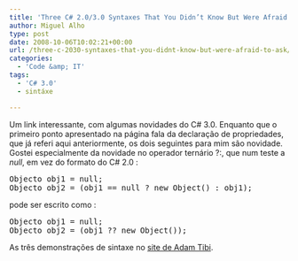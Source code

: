 ```yaml
---
title: 'Three C# 2.0/3.0 Syntaxes That You Didn’t Know But Were Afraid to Ask'
author: Miguel Alho
type: post
date: 2008-10-06T10:02:21+00:00
url: /three-c-2030-syntaxes-that-you-didnt-know-but-were-afraid-to-ask/
categories:
  - 'Code &amp; IT'
tags:
  - 'C# 3.0'
  - sintáxe

---
```

Um link interessante, com algumas novidades do C# 3.0. Enquanto que o primeiro ponto apresentado na página fala da declaração de propriedades, que já referi aqui anteriormente, os dois seguintes para mim são novidade. Gostei especialmente da novidade no operador ternário ?:, que num teste a _null_, em vez do formato do C# 2.0 :

<pre lang="csharp">Objecto obj1 = null;
Objecto obj2 = (obj1 == null ? new Object() : obj1);
</pre>

pode ser escrito como :

<pre lang="csharp">Objecto obj1 = null;
Objecto obj2 = (obj1 ?? new Object());
</pre>

As três demonstrações de sintaxe no <a href="http://www.adamtibi.net/post/2008/09/30/Three-C-Sharp-Syntaxes-That-You-Didnt-Know-But-Were-Afraid-to-Ask.aspx" target="_blank">site de Adam Tibi</a>.